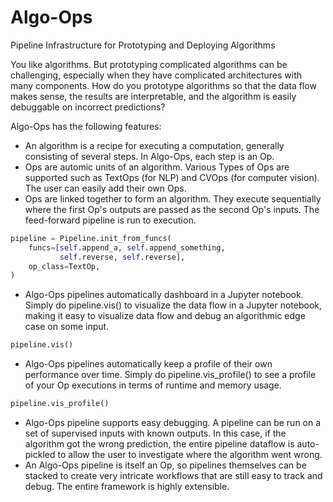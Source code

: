 # Algo-Ops
Pipeline Infrastructure for Prototyping and Deploying Algorithms

You like algorithms. But prototyping complicated algorithms can be challenging, especially when they have complicated architectures with many components. How do you prototype algorithms so that the data flow makes sense, the results are interpretable, and the algorithm is easily debuggable on incorrect predictions?

Algo-Ops has the following features:

* An algorithm is a recipe for executing a computation, generally consisting of several steps. In Algo-Ops, each step is an Op. 
* Ops are automic units of an algorithm. Various Types of Ops are supported such as TextOps (for NLP) and CVOps (for computer vision). The user can easily add their own Ops.
* Ops are linked together to form an algorithm. They execute sequentially where the first Op's outputs are passed as the second Op's inputs. The feed-forward pipeline is run to execution.
```python
pipeline = Pipeline.init_from_funcs(
    funcs=[self.append_a, self.append_something, 
           self.reverse, self.reverse],
    op_class=TextOp,
)
```

* Algo-Ops pipelines automatically dashboard in a Jupyter notebook. Simply do pipeline.vis() to visualize the data flow in a Jupyter notebook, making it easy to visualize data flow and debug an algorithmic edge case on some input. 
```python
pipeline.vis()
```
* Algo-Ops pipelines automatically keep a profile of their own performance over time. Simply do pipeline.vis_profile() to see a profile of your Op executions in terms of runtime and memory usage.
```python
pipeline.vis_profile()
```

* Algo-Ops pipeline supports easy debugging. A pipeline can be run on a set of supervised inputs with known outputs. In this case, if the algorithm got the wrong prediction, the entire pipeline dataflow is auto-pickled to allow the user to investigate where the algorithm went wrong.
* An Algo-Ops pipeline is itself an Op, so pipelines themselves can be stacked to create very intricate workflows that are still easy to track and debug. The entire framework is highly extensible.
